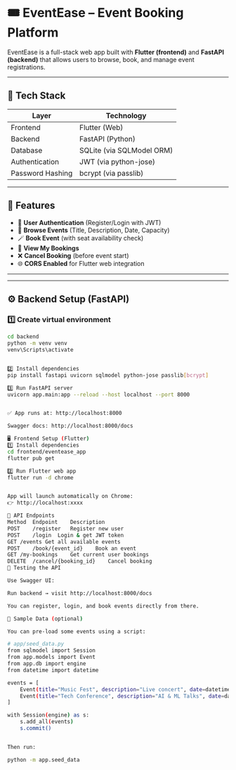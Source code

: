 # 🎟️ EventEase – Event Booking Platform

EventEase is a full-stack web app built with **Flutter (frontend)** and **FastAPI (backend)** that allows users to browse, book, and manage event registrations.

---

## 🚀 Tech Stack

| Layer | Technology |
|--------|-------------|
| Frontend | Flutter (Web) |
| Backend | FastAPI (Python) |
| Database | SQLite (via SQLModel ORM) |
| Authentication | JWT (via python-jose) |
| Password Hashing | bcrypt (via passlib) |

---

## 🧩 Features

- 🔐 **User Authentication** (Register/Login with JWT)
- 📅 **Browse Events** (Title, Description, Date, Capacity)
- 🪄 **Book Event** (with seat availability check)
- 📜 **View My Bookings**
- ❌ **Cancel Booking** (before event start)
- 🌐 **CORS Enabled** for Flutter web integration

---


---

## ⚙️ Backend Setup (FastAPI)

### 1️⃣ Create virtual environment
```bash
cd backend
python -m venv venv
venv\Scripts\activate


2️⃣ Install dependencies
pip install fastapi uvicorn sqlmodel python-jose passlib[bcrypt]

3️⃣ Run FastAPI server
uvicorn app.main:app --reload --host localhost --port 8000


✅ App runs at: http://localhost:8000

Swagger docs: http://localhost:8000/docs

🖥️ Frontend Setup (Flutter)
1️⃣ Install dependencies
cd frontend/eventease_app
flutter pub get

2️⃣ Run Flutter web app
flutter run -d chrome


App will launch automatically on Chrome:
👉 http://localhost:xxxx

🔌 API Endpoints
Method	Endpoint	Description
POST	/register	Register new user
POST	/login	Login & get JWT token
GET	/events	Get all available events
POST	/book/{event_id}	Book an event
GET	/my-bookings	Get current user bookings
DELETE	/cancel/{booking_id}	Cancel booking
🧪 Testing the API

Use Swagger UI:

Run backend → visit http://localhost:8000/docs

You can register, login, and book events directly from there.

🌱 Sample Data (optional)

You can pre-load some events using a script:

# app/seed_data.py
from sqlmodel import Session
from app.models import Event
from app.db import engine
from datetime import datetime

events = [
    Event(title="Music Fest", description="Live concert", date=datetime(2025, 11, 10, 18, 0), location="Pune", capacity=200),
    Event(title="Tech Conference", description="AI & ML Talks", date=datetime(2025, 12, 5, 10, 0), location="Bangalore", capacity=150),
]

with Session(engine) as s:
    s.add_all(events)
    s.commit()


Then run:

python -m app.seed_data

